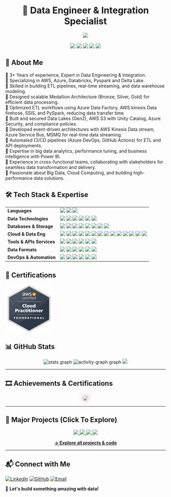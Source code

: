 <h1 align="center">🚀 Data Engineer & Integration Specialist</h1>
<p align="center">
  <img src="https://readme-typing-svg.demolab.com?font=Fira+Code&duration=2600&pause=400&color=0AFFEF&center=True&width=480&lines=Data+Pipelines+%7C+ETL+Processing" />
</p>
<p align="center">
 <img src="https://img.shields.io/badge/AWS-Azure-blue?style=for-the-badge&logo=aws"/>
 <img src="https://img.shields.io/badge/Databricks-ETL-orange?style=for-the-badge&logo=databricks"/>
 <img src="https://img.shields.io/badge/SQL-Database-yellow?style=for-the-badge&logo=SQL"/>
 <img src="https://img.shields.io/badge/Pyspark-Process-red?style=for-the-badge&logo="/>
 <img src="https://img.shields.io/badge/PowerBI-Analytics-yellow?style=for-the-badge&logo="/>
</p>

## 🚀 About Me

🔹 3+ Years of experience, Expert in Data Engineering & Integration. <br>
🔹 Specializing in AWS, Azure, Databricks, Pyspark and Delta Lake.<br>
🔹 Skilled in building ETL pipelines, real-time streaming, and data warehouse modeling.<br>
🔹 Designed scalable Medallion Architecture (Bronze, Silver, Gold) for efficient data processing.<br>
🔹 Optimized ETL workflows using Azure Data Factory, AWS kinesis Data firehose, SSIS, and PySpark, reducing data transfer time<br>
🔹 Built and secured Data Lakes (Gen2), AWS S3 with Unity Catalog, Azure Security, and compliance policies.<br>
🔹 Developed event-driven architectures with AWS Kinesis Data stream, Azure Service Bus, MSMQ for real-time data streaming.<br>
🔹 Automated CI/CD pipelines (Azure DevOps, GitHub Actions) for ETL and API deployments.<br>
🔹 Expertise in big data analytics, performance tuning, and business intelligence with Power BI.<br>
🔹 Experience in cross-functional teams, collaborating with stakeholders for seamless data transformation and delivery.<br>
🔹 Passionate about Big Data, Cloud Computing, and building high-performance data solutions.

## 🛠️ Tech Stack & Expertise

<table>
  <tr>
    <td><b>Languages</b></td>
    <td>
      <img src="https://img.shields.io/badge/C++-00599C?style=for-the-badge&logo=cplusplus&logoColor=white"/>
      <img src="https://img.shields.io/badge/Python-3776AB?style=for-the-badge&logo=python"/>
      <img src="https://img.shields.io/badge/Java-007396?style=for-the-badge&logo=java"/>
    </td>
  </tr>
  <tr>
    <td><b>Data Technologies</b></td>
    <td>
      <img src="https://img.shields.io/badge/Data_Validation-00C7B7?style=for-the-badge"/>
      <img src="https://img.shields.io/badge/Data_Modelling-F75C03?style=for-the-badge"/>
      <img src="https://img.shields.io/badge/Data_Pipelines-6C3483?style=for-the-badge"/>
      <img src="https://img.shields.io/badge/ETL%2FELT-91167F?style=for-the-badge"/>
      <img src="https://img.shields.io/badge/Data_Warehousing-367588?style=for-the-badge"/>
      <img src="https://img.shields.io/badge/Data_Lake-5AC5D1?style=for-the-badge"/>
    </td>
  </tr>
  <tr>
    <td><b>Databases &amp; Storage</b></td>
    <td>
      <img src="https://img.shields.io/badge/SQL-336791?style=for-the-badge&logo=mysql"/>
      <img src="https://img.shields.io/badge/NoSQL-00DC82?style=for-the-badge"/>
      <img src="https://img.shields.io/badge/PL/SQL-F7B93E?style=for-the-badge"/>
      <img src="https://img.shields.io/badge/AWS%20S3-569A31?style=for-the-badge&logo=amazonaws"/>
      <img src="https://img.shields.io/badge/RDS-527FFF?style=for-the-badge"/>
      <img src="https://img.shields.io/badge/Azure%20Storage-0072C6?style=for-the-badge&logo=microsoftazure"/>
      <img src="https://img.shields.io/badge/SSMS-FC7300?style=for-the-badge"/>
      <img src="https://img.shields.io/badge/MySQL-4479A1?style=for-the-badge&logo=mysql"/>
    </td>
  </tr>
  <tr>
    <td><b>Cloud & Data Eng</b></td>
    <td>
      <img src="https://img.shields.io/badge/AWS%20EMR-232F3E?style=for-the-badge&logo=amazonaws"/>
      <img src="https://img.shields.io/badge/Glue-193A3E?style=for-the-badge"/>
      <img src="https://img.shields.io/badge/Kinesis-FF9900?style=for-the-badge"/>
      <img src="https://img.shields.io/badge/Lambda-FF9A1E?style=for-the-badge&logo=awslambda"/>
      <img src="https://img.shields.io/badge/SNS-FF9900?style=for-the-badge"/>
      <img src="https://img.shields.io/badge/Athena-1A5276?style=for-the-badge"/>
      <img src="https://img.shields.io/badge/Azure%20Datafactory-0356C6?style=for-the-badge&logo=microsoftazure"/>
      <img src="https://img.shields.io/badge/Service_Bus-008272?style=for-the-badge"/>
      <img src="https://img.shields.io/badge/Logic_Apps-0065A9?style=for-the-badge"/>
      <img src="https://img.shields.io/badge/Databricks-FE624C?style=for-the-badge&logo=databricks"/>
      <img src="https://img.shields.io/badge/Spark-E25A1C?style=for-the-badge&logo=apachespark"/>
      <img src="https://img.shields.io/badge/PySpark-3A63D1?style=for-the-badge"/>
      <img src="https://img.shields.io/badge/SSIS-ADD8E6?style=for-the-badge"/>
      <img src="https://img.shields.io/badge/PowerBI-F5BC29?style=for-the-badge&logo=powerbi"/>
    </td>
  </tr>
  <tr>
    <td><b>Tools & APIs Services</b></td>
    <td>
      <img src="https://img.shields.io/badge/Visual%20Studio-5C2D91?style=for-the-badge&logo=visualstudio"/>
      <img src="https://img.shields.io/badge/SoapUI-6AB04A?style=for-the-badge&logo=soapui"/>
      <img src="https://img.shields.io/badge/PostMan-FF6C37?style=for-the-badge&logo=postman"/>
      <img src="https://img.shields.io/badge/SOAP-white?style=for-the-badge"/>
      <img src="https://img.shields.io/badge/REST-blue?style=for-the-badge"/>
      <img src="https://img.shields.io/badge/IIS-0078D6?style=for-the-badge&logo=windows"/>
    </td>
  </tr>
  <tr>
    <td><b>Data Formats</b></td>
    <td>
      <img src="https://img.shields.io/badge/CSV-236192?style=for-the-badge"/>
      <img src="https://img.shields.io/badge/JSON-000000?style=for-the-badge&logo=json"/>
      <img src="https://img.shields.io/badge/XML-D81B60?style=for-the-badge"/>
      <img src="https://img.shields.io/badge/XSLT-2E9AFE?style=for-the-badge"/>
      <img src="https://img.shields.io/badge/Parquet-7B1FA2?style=for-the-badge"/>
      <img src="https://img.shields.io/badge/Delta-19BF48?style=for-the-badge"/>
    </td>
  </tr>
  <tr>
    <td><b>DevOps & Automation</b></td>
    <td>
      <img src="https://img.shields.io/badge/CI/CD-808080?style=for-the-badge"/>
      <img src="https://img.shields.io/badge/Git-F05032?style=for-the-badge&logo=git"/>
      <img src="https://img.shields.io/badge/GitHub-181717?style=for-the-badge&logo=github"/>
      <img src="https://img.shields.io/badge/TFS-2C5E9E?style=for-the-badge"/>
      <img src="https://img.shields.io/badge/Airflow-017CEE?style=for-the-badge&logo=apacheairflow"/>
      <img src="https://img.shields.io/badge/Powershell-5391FE?style=for-the-badge&logo=powershell"/>
    </td>
  </tr>
</table>


## 🏅 Certifications

<p align="left">
  <a href="https://github.com/Dilip-Anand/Dilip-Anand/tree/main/Certifications" target="_blank"><img align="center" src="https://github.com/Dilip-Anand/Dilip-Anand/blob/main/Certifications/aws_badge_glow_hex%20(13).gif" alt="jyot" height="150" width="150" /></a>
  
## 📊 GitHub Stats

<div align="center">
  <img src="https://github-readme-stats.vercel.app/api?username=Dilip-Anand&hide_title=false&hide_rank=false&show_icons=true&include_all_commits=true&count_private=true&disable_animations=false&theme=dracula&locale=en&hide_border=false&order=1" height="150" alt="stats graph"  />
  <img src="https://github-readme-activity-graph.vercel.app/graph?username=Dilip-Anand&radius=16&theme=react&area=true&order=5" height="300" alt="activity-graph graph"  />
  <img src="https://github-readme-streak-stats.herokuapp.com/?user=Dilip-Anand&theme=radical" height="155"/>
</div>

---
## 🎞️ Achievements & Certifications

<p align="center">
<img src="https://github.com/Dilip-Anand/Dilip-Anand/blob/main/Certifications/1.gif" width="600" style="border-radius: 12px; box-shadow: 0 0 15px rgba(252, 108, 133, 0.7);" />
</p>


---
<h2>🚀 Major Projects (Click To Explore)</h2>
<p align="center">
  <a href="https://github.com/Dilip-Anand/FlowForge-AWS_Pipeline">
    <img src="https://github-readme-stats.vercel.app/api/pin/?username=Dilip-Anand&repo=FlowForge-AWS_Pipeline&theme=gotham" />
  </a>
  <a href="https://github.com/Dilip-Anand/Retail-Sales-Data-Cleaning-Transformation">
    <img src="https://github-readme-stats.vercel.app/api/pin/?username=Dilip-Anand&repo=Retail-Sales-Data-Cleaning-Transformation&theme=gotham" />
  </a>
  <a href="https://github.com/Dilip-Anand/CarDataTransform">
    <img src="https://github-readme-stats.vercel.app/api/pin/?username=Dilip-Anand&repo=CarDataTransform&theme=gotham" />
  </a>
  <a href="https://github.com/Dilip-Anand/CreditSYNC">
    <img src="https://github-readme-stats.vercel.app/api/pin/?username=Dilip-Anand&repo=CreditSYNC&theme=gotham" />
  </a>

</p>

<p align="center">
  <a href="https://github.com/Dilip-Anand?tab=repositories"><b>→ Explore all projects & code</b></a>
</p>

---

## 📬 Connect with Me
[![LinkedIn](https://img.shields.io/badge/LinkedIn-Connect-blue?style=for-the-badge&logo=linkedin)](http://www.linkedin.com/in/dilipanand)
[![GitHub](https://img.shields.io/badge/GitHub-Follow-black?style=for-the-badge&logo=github)](https://github.com/Dilip-Anand)
[![Email](https://img.shields.io/badge/Email-Contact-red?style=for-the-badge&logo=gmail)](mailto:dilipa834@gmail.com)

🚀 **Let's build something amazing with data!**

